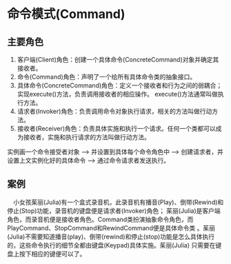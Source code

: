 # 命令模式(Command)

## 主要角色
1. 客户端(Client)角色：创建一个具体命令(ConcreteCommand)对象并确定其接收者。
2. 命令(Command)角色：声明了一个给所有具体命令类的抽象接口。
3. 具体命令(ConcreteCommand)角色：定义一个接收者和行为之间的弱耦合；实现execute()方法，负责调用接收者的相应操作。
execute()方法通常叫做执行方法。
4. 请求者(Invoker)角色：负责调用命令对象执行请求，相关的方法叫做行动方法。
5. 接收者(Receiver)角色：负责具体实施和执行一个请求。任何一个类都可以成为接收者，实施和执行请求的方法叫做行动方法。

实例画一个命令接受者对象 --> 并设置到具体每个命令角色中 --> 创建请求者，并设置上文实例化好的具体命令 --> 通过命令请求者发送执行。
## 案例

　小女孩茱丽(Julia)有一个盒式录音机，此录音机有播音(Play)、倒带(Rewind)和停止(Stop)功能，录音机的键盘便是请求者(Invoker)角色；
茱丽(Julia)是客户端角色，而录音机便是接收者角色。Command类扮演抽象命令角色，而PlayCommand、StopCommand和RewindCommand便是具体命令类
。茱丽(Julia)不需要知道播音(play)、倒带(rewind)和停止(stop)功能是怎么具体执行的，这些命令执行的细节全都由键盘(Keypad)具体实施。茱丽(Julia)
只需要在键盘上按下相应的键便可以了。
